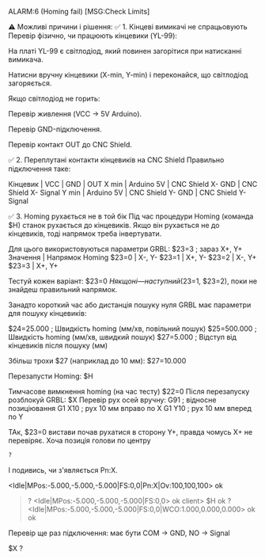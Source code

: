 
ALARM:6 (Homing fail)
[MSG:Check Limits]

⚠️ Можливі причини і рішення:
✅ 1. Кінцеві вимикачі не спрацьовують
Перевір фізично, чи працюють кінцевики (YL-99):

На платі YL-99 є світлодіод, який повинен загорітися при натисканні вимикача.

Натисни вручну кінцевики (X-min, Y-min) і переконайся, що світлодіод загоряється.

Якщо світлодіод не горить:

Перевір живлення (VCC → 5V Arduino).

Перевір GND-підключення.

Перевір контакт OUT до CNC Shield.

✅ 2. Переплутані контакти кінцевиків на CNC Shield
Правильно підключення таке:


Кінцевик | VCC | GND | OUT
X min | Arduino 5V | CNC Shield X- GND | CNC Shield X- Signal
Y min | Arduino 5V | CNC Shield Y- GND | CNC Shield Y- Signal

✅ 3. Homing рухається не в той бік
Під час процедури Homing (команда $H) станок рухається до кінцевиків. Якщо він рухається не до кінцевиків, тоді напрямок треба інвертувати.

Для цього використовуються параметри GRBL:
$23=3 ; зараз X+, Y+
Значення | Напрямок Homing
$23=0 | X-, Y-
$23=1 | X+, Y-
$23=2 | X-, Y+
$23=3 | X+, Y+

Тестуй кожен варіант:
$23=0
$H
якщо ні — наступний ($23=1, $23=2), поки не знайдеш правильний напрямок.

Занадто короткий час або дистанція пошуку нуля
GRBL має параметри для пошуку кінцевиків:

$24=25.000  ; Швидкість homing (мм/хв, повільний пошук)
$25=500.000 ; Швидкість homing (мм/хв, швидкий пошук)
$27=5.000   ; Відступ від кінцевиків після пошуку (мм)

Збільш трохи $27 (наприклад до 10 мм):
$27=10.000

Перезапусти Homing:
$H

Тимчасове вимкнення homing (на час тесту)
$22=0
Після перезапуску розблокуй GRBL:
$X
Перевір рух осей вручну:
G91      ; відносне позиціювання
G1 X10   ; рух 10 мм вправо по X
G1 Y10   ; рух 10 мм вперед по Y

ТАк, $23=0 вистави почав рухатися в сторону Y+, 
правда чомусь X+ не перевіряє. Хоча позиція голови по центру
```bash
?
```

І подивись, чи з'являється Pn:X.

<Idle|MPos:-5.000,-5.000,-5.000|FS:0,0|Pn:X|Ov:100,100,100>
ok
> ?
<Idle|MPos:-5.000,-5.000,-5.000|FS:0,0>
ok
client> $H
ok
> ?
<Idle|MPos:-5.000,-5.000,-5.000|FS:0,0|WCO:1.000,0.000,0.000>
ok
ok

Перевір ще раз підключення: має бути COM → GND, NO → Signal

$X
?